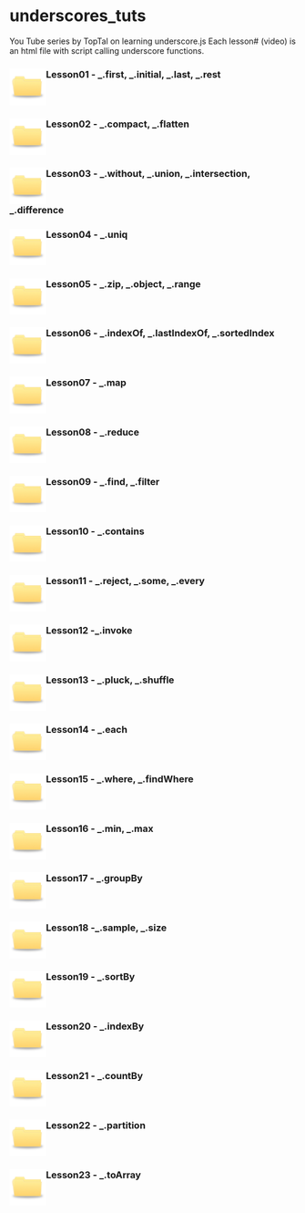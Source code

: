 # underscores_tuts
You Tube series by TopTal on learning underscore.js
Each lesson# (video) is an html file with script calling underscore functions.

### <img src="images/tab_folder.jpg" style="vertical-align:top" width="64">Lesson01 - _.first, _.initial, _.last, _.rest
### <img src="images/tab_folder.jpg" style="vertical-align:top" width="64">Lesson02 - _.compact, _.flatten
### <img src="images/tab_folder.jpg" style="vertical-align:top" width="64">Lesson03 - _.without,  _.union, _.intersection, _.difference
### <img src="images/tab_folder.jpg" style="vertical-align:top" width="64">Lesson04 - _.uniq
### <img src="images/tab_folder.jpg" style="vertical-align:top" width="64">Lesson05 - _.zip, _.object, _.range
### <img src="images/tab_folder.jpg" style="vertical-align:top" width="64">Lesson06 - _.indexOf,  _.lastIndexOf, _.sortedIndex
### <img src="images/tab_folder.jpg" style="vertical-align:top" width="64">Lesson07 - _.map
### <img src="images/tab_folder.jpg" style="vertical-align:top" width="64">Lesson08 - _.reduce
### <img src="images/tab_folder.jpg" style="vertical-align:top" width="64">Lesson09 - _.find, _.filter
### <img src="images/tab_folder.jpg" style="vertical-align:top" width="64">Lesson10 - _.contains
### <img src="images/tab_folder.jpg" style="vertical-align:top" width="64">Lesson11 - _.reject, _.some, _.every
### <img src="images/tab_folder.jpg" style="vertical-align:top" width="64">Lesson12 -_.invoke
### <img src="images/tab_folder.jpg" style="vertical-align:top" width="64">Lesson13 - _.pluck, _.shuffle
### <img src="images/tab_folder.jpg" style="vertical-align:top" width="64">Lesson14 - _.each
### <img src="images/tab_folder.jpg" style="vertical-align:top" width="64">Lesson15 - _.where, _.findWhere
### <img src="images/tab_folder.jpg" style="vertical-align:top" width="64">Lesson16 - _.min, _.max
### <img src="images/tab_folder.jpg" style="vertical-align:top" width="64">Lesson17 - _.groupBy
### <img src="images/tab_folder.jpg" style="vertical-align:top" width="64">Lesson18 -_.sample, _.size
### <img src="images/tab_folder.jpg" style="vertical-align:top" width="64">Lesson19 - _.sortBy
### <img src="images/tab_folder.jpg" style="vertical-align:top" width="64">Lesson20 - _.indexBy
### <img src="images/tab_folder.jpg" style="vertical-align:top" width="64">Lesson21 - _.countBy
### <img src="images/tab_folder.jpg" style="vertical-align:top" width="64">Lesson22 - _.partition
### <img src="images/tab_folder.jpg" style="vertical-align:top" width="64">Lesson23 - _.toArray
